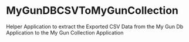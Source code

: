 # MyGunDBCSVToMyGunCollection
Helper Application to extract the Exported CSV Data from the My Gun Db Application to the My Gun Collection Application
